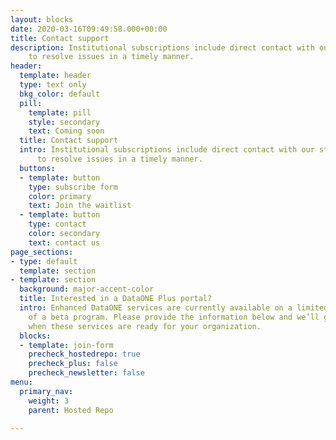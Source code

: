 ```yaml
---
layout: blocks
date: 2020-03-16T09:49:58.000+00:00
title: Contact support
description: Institutional subscriptions include direct contact with our staff
    to resolve issues in a timely manner.
header:
  template: header
  type: text only
  bkg_color: default
  pill:
    template: pill
    style: secondary
    text: Coming soon
  title: Contact support
  intro: Institutional subscriptions include direct contact with our staff
      to resolve issues in a timely manner.
  buttons:
  - template: button
    type: subscribe form
    color: primary
    text: Join the waitlist
  - template: button
    type: contact
    color: secondary
    text: contact us
page_sections:
- type: default
  template: section
- template: section
  background: major-accent-color
  title: Interested in a DataONE Plus portal?
  intro: Enhanced DataONE services are currently available on a limited basis as part
    of a beta program. Please provide the information below and we’ll get in touch
    when these services are ready for your organization.
  blocks:
  - template: join-form
    precheck_hostedrepo: true
    precheck_plus: false
    precheck_newsletter: false
menu:
  primary_nav:
    weight: 3
    parent: Hosted Repo

---
```


